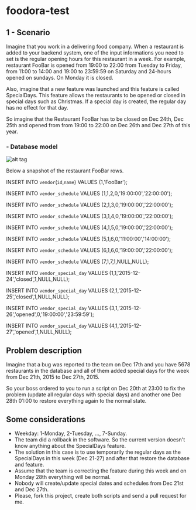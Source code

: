 # foodora-test

## 1 - Scenario

Imagine that you work in a delivering food company. When a restaurant is added to your backend system, one of the input informations you need to set is the regular opening hours for this restaurant in a week. For example, restaurant FooBar is opened from 19:00 to 22:00 from Tuesday to Friday, from 11:00 to 14:00 and 19:00 to 23:59:59 on Saturday and 24-hours opened on sundays. On Monday it is closed.

Also, imagine that a new feature was launched and this feature is called SpecialDays. This feature allows the restaurants to be opened or closed in special days such as Christmas. If a special day is created, the regular day has no effect for that day.

So imagine that the Restaurant FooBar has to be closed on Dec 24th, Dec 25th and opened from from 19:00 to 22:00 on Dec 26th and Dec 27th of this year.

### - Database model

![alt tag](https://www.dropbox.com/s/c8r0e41zjxwtnnu/db.png?raw=1)

Below a snapshot of the restaurant FooBar rows.

INSERT  INTO `vendor`(`id`,`name`) VALUES (1,'FooBar');

INSERT  INTO `vendor_schedule` VALUES (1,1,2,0,'19:00:00','22:00:00');

INSERT  INTO `vendor_schedule` VALUES (2,1,3,0,'19:00:00','22:00:00');

INSERT  INTO `vendor_schedule` VALUES (3,1,4,0,'19:00:00','22:00:00');

INSERT  INTO `vendor_schedule` VALUES (4,1,5,0,'19:00:00','22:00:00');

INSERT  INTO `vendor_schedule` VALUES (5,1,6,0,'11:00:00','14:00:00');

INSERT  INTO `vendor_schedule` VALUES (6,1,6,0,'19:00:00','22:00:00');

INSERT  INTO `vendor_schedule` VALUES (7,1,7,1,NULL,NULL);

INSERT  INTO `vendor_special_day` VALUES (1,1,'2015-12-24','closed',1,NULL,NULL);

INSERT  INTO `vendor_special_day` VALUES (2,1,'2015-12-25','closed',1,NULL,NULL);

INSERT  INTO `vendor_special_day` VALUES (3,1,'2015-12-26','opened',0,'19:00:00','23:59:59');

INSERT  INTO `vendor_special_day` VALUES (4,1,'2015-12-27','opened',1,NULL,NULL);

## Problem description

Imagine that a bug was reported to the team on Dec 17th and you have 5678 restaurants in the database and all of them added special days for the week from Dec 21th, 2015 to Dec 27th, 2015.

So your boss ordered to you to run a script on Dec 20th at 23:00 to fix the problem (update all regular days with special days) and another one Dec 28th 01:00 to restore everything again to the normal state.

## Some considerations

- Weekday: 1-Monday, 2-Tuesday, ..., 7-Sunday.
- The team did a rollback in the software. So the current version doesn't know anything about the SpecialDays feature.
- The solution in this case is to use temporarily the regular days as the SpecialDays in this week (Dec 21-27) and after that restore the database and feature.
- Assume that the team is correcting the feature during this week and on Monday 28th everything will be normal.
- Nobody will create/update special dates and schedules from Dec 21st and Dec 27th.
- Please, fork this project, create both scripts and send a pull request for me.
